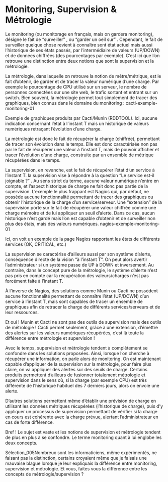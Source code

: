 # Monitoring, Supervision & Métrologie

Le monitoring (ou monitorage en français, mais on gardera monitoring), désigne le fait de “surveiller” , ou “garder un oeil sur” . Cependant, le fait de surveiller quelque chose revient à connaître sont état actuel mais aussi l’historique de ses états passés, par l’intermédiaire de valeurs (UP/DOWN) et de données chiffrées (des pourcentages par exemple). C’est ici que l’on retrouve une distinction entre deux notions que sont la supervision et la métrologie.

La métrologie, dans laquelle on retrouve la notion de mètre/métrique, est le fait d’obtenir, de garder et de tracer la valeur numérique d’une charge. Par exemple le pourcentage de CPU utilisé sur un serveur, le nombre de personnes connectées sur une site web, le trafic sortant et entrant sur un switch. Bien souvent, la métrologie permet tout simplement de tracer des graphiques, bien connus dans le domaine du monitoring :
cacti-exemple-monitoring-01

Exemple de graphiques produits par Cacti/Munin (RDDTOOL). Ici, aucune indication concernant l’état à l’instant T mais un historique de valeurs numériques retraçant l’évolution d’une charge.

La métrologie est donc le fait de récupérer la charge (chiffrée), permettant de tracer son évolution dans le temps. Elle est donc caractérisée non pas par le fait de récupérer une valeur à l’instant T, mais de pouvoir afficher et tracer l’évolution d’une charge, construite par un ensemble de métrique récupérées dans le temps.

La supervision, en revanche, est le fait de récupérer l’état d’un service à l’instant T. la supervision vise à répondre à la question “Le service est-il joignable ?” . Au sens strict du terme, aucune valeur numérique n’entre en compte, et l’aspect historique de charge ne fait donc pas partie de la supervision. L’exemple le plus frappant est Nagios qui, par défaut, ne possède aucune fonctionnalité permettant de tracer des graphiques ou obtenir l’historique de la charge d’un service/serveur. Une “extension” de la supervision porte sur le fait de récupérer une valeur chiffrée comme une charge mémoire et de lui appliquer un seuil d’alerte. Dans ce cas, aucun historique n’est gardé mais l’on est capable d’obtenir et de surveiller non plus des états, mais des valeurs numériques.
nagios-exemple-monitoring-01

Ici, on voit un exemple de la page Nagios rapportant les états de différents services (OK, CRITICAL, etc.)

La supervision se caractérise d’ailleurs aussi par son système d’alerte, conséquence directe de la vision “à l’instant T”. On peut alors avertir l’administrateur si un système passe de UP à DOWN et inversement. Au contraire, dans le concept pure de la métrologie, le système d’alerte n’est pas pris en compte car la récupération des valeurs/charges n’est pas forcément faite à l’instant T.

À l’inverse de Nagios, des solutions comme Munin ou Cacti ne possèdent aucune fonctionnalité permettant de connaître l’état (UP/DOWN) d’un service à l’instant T, mais sont capables de tracer un ensemble de graphiques afin de retracer la charge de différents services/serveurs et de leur ressources.

Et oui ! Munin et Cacti ne sont pas des outils de supervision mais des outils de métrologie ! Cacti permet seulement, grâce à une extension, d’émettre des alertes sur les valeurs numériques récupérées, c’est là toute la différence entre métrologie et supervision !

Avec le temps, supervision et métrologie tendent à complètement se confondre dans les solutions proposées. Ainsi, lorsque l’on cherche à récupérer une information, on parle alors de monitoring. On est maintenant capable d’appliquer de la supervision sur la métrologie, pour faire plus claire, on va appliquer des alertes sur des seuils de charge. Certains produits permettent d’ailleurs de fusionner totalement métrologie et supervision dans le sens où, si la charge (par exemple CPU) est très différente de l’historique habituel des 7 derniers jours, alors on envoie une alerte.

D’autres solutions permettent même d’établir une prévision de charge en utilisant les données métriques récupérées (l’historique de charge), puis d’y appliquer un processus de supervision permettant de vérifier si la charge en cours est cohérente avec la charge prévue, alertant l’administrateur en cas de forte différence.

Bref ! Le sujet est vaste et les notions de supervision et métrologie tendent de plus en plus à se confondre. Le terme monitoring quant à lui englobe les deux concepts.

Sélection_005Nombreux sont les informaticiens, même expérimentés, ne faisant pas la distinction, certains croyaient même que je faisais une mauvaise blague lorsque je leur expliquais la différence entre monitoring, supervision et métrologie. Et vous, faites vous la différence entre les concepts de métrologie/supervision ?